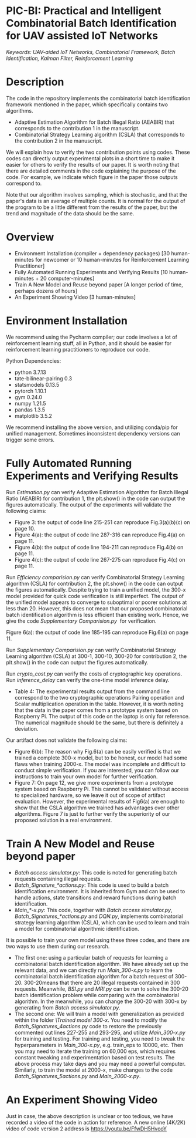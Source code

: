 # PIC-BI: Practical and Intelligent Combinatorial Batch Identification for UAV assisted IoT Networks
*Keywords: UAV-aided IoT Networks, Combinatorial Framework, Batch Identification, Kalman Filter, Reinforcement Learning*

# Description

The code in the repository implements the combinatorial batch identification framework mentioned in the paper, which specifically contains two algorithms.

- Adaptive Estimation Algorithm for Batch Illegal Ratio (AEABIR) that corresponds to the contribution 1 in the manuscript.
- Combinatorial Strategy Learning algorithm (CSLA) that corresponds to the contribution 2 in the manuscript.

We will explain how to verify the two contribution points using codes. These codes can directly output experimental plots in a short time to make it easier for others to verify the results of our paper. It is worth noting that there are detailed comments in the code explaining the purpose of the code. For example, we indicate which figure in the paper those outputs correspond to. 

Note that our algorithm involves sampling, which is stochastic, and that the paper's data is an average of multiple counts. It is normal for the output of the program to be a little different from the results of the paper, but the trend and magnitude of the data should be the same.

# Overview

- Environment Installation (compiler + dependency packages) [30 human-minutes for newcomer or 10 human-minutes for Reinforcement Learning Practitioner]
- Fully Automated Running Experiments and Verifying Results [10 human-minutes + 20 computer-minutes]
- Train A New Model and Reuse beyond paper [A longer period of time, perhaps dozens of hours]
- An Experiment Showing Video [3 human-minutes]

# Environment Installation

We recommend using the Pycharm compiler; our code involves a lot of reinforcement learning stuff, all in Python, and it should be easier for reinforcement learning practitioners to reproduce our code.

Python Dependencies:

- python 3.7.13
- tate-bilinear-pairing 0.3
- statsmodels 0.13.5
- pytorch 1.10.1
- gym 0.24.0
- numpy 1.21.5
- pandas 1.3.5
- matplotlib 3.5.2

We recommend installing the above version, and utilizing conda/pip for unified management. Sometimes inconsistent dependency versions can trigger some errors.

# Fully Automated Running Experiments and Verifying Results

Run *Estimation.py* can verify Adaptive Estimation Algorithm for Batch Illegal Ratio (AEABIR) for contribution 1, the plt.show() in the code can output the figures automatically. The output of the experiments will validate the following claims:

- Figure 3: the output of code line 215-251 can reproduce Fig.3(a)(b)(c) on page 10.
- Figure 4(a): the output of code line 287-316 can reproduce Fig.4(a) on page 11.
- Figure 4(b): the output of code line 194-211 can reproduce Fig.4(b) on page 11.
- Figure 4(c): the output of code line 267-275 can reproduce Fig.4(c) on page 11.

Run *Efficiency comparision.py* can verify Combinatorial Strategy Learning algorithm (CSLA) for contribution 2, the plt.show() in the code can output the figures automatically. Despite trying to train a unified model, the 300-x model provided for quick code verification is still imperfect. The output of the unified model appears to converge to suboptimal or poorer solutions at less than 20. However, this does not mean that our proposed combinatorial batch identification algorithm is less efficient than existing work. Hence, we give the code *Supplementary Comparision.py*  for verification.

Figure 6(a): the output of code line 185-195 can reproduce Fig.6(a) on page 11.

Run *Supplementary Comparision.py* can verify Combinatorial Strategy Learning algorithm (CSLA) at 300-1, 300-10, 300-20 for contribution 2, the plt.show() in the code can output the figures automatically. 

Run *crypto_cost.py* can verify the costs of cryptographic key operations. Run *inference_delay* can verify the one-time model inference delay.

- Table 4: The experimental results output from the command line correspond to the two cryptographic operations Pairing operation and Scalar multiplication operation in the table. However, it is worth noting that the data in the paper comes from a prototype system based on Raspberry Pi. The output of this code on the laptop is only for reference. The numerical magnitude should be the same, but there is definitely a deviation.

Our artifact does not validate the following claims:

- Figure 6(b): The reason why Fig.6(a) can be easily verified is that we trained a complete 300-x model, but to be honest, our model had some flaws when training 2000-x. The model was incomplete and difficult to conduct simple verification. If you are interested, you can follow our instructions to train your own model for further verification.
- Figure 7: On page 12, we give more experiments from a prototype system based on Raspberry Pi. This cannot be validated without access to specialized hardware, so we leave it out of scope of artifact evaluation. However, the experimental results of Fig6(a) are enough to show that the CSLA algorithm we trained has advantages over other algorithms. Figure 7 is just to further verify the superiority of our proposed solution in a real environment.

# Train A New Model and Reuse beyond paper

- *Batch access simulator.py*: This code is noted for generating batch requests containing illegal requests.
- *Batch_Signature_\*actions.py*: This code is used to build a batch identification environment. It is inherited from Gym and can be used to handle actions, state transitions and reward functions during batch identification.
- *Main_\*-x.py*: This code, together with *Batch access simulator.py*, *Batch_Signatures_\*actions.py* and *DQN.py*, implements combinatorial strategy learning algorithm (CSLA), which can be used to learn and train a model for combinatorial algorithmic identification.

It is possible to train your own model using these three codes, and there are two ways to use them during our research.

- The first one: using a particular batch of requests for learning a combinatorial batch identification algorithm. We have already set up the relevant data, and we can directly run *Main_300-x.py* to learn the combinatorial batch identification algorithm for a batch request of 300-20. 300-20means that there are 20 illegal requests contained in 300 requests. Meanwhile, *BSI.py* and *MRI.py* can be run to solve the 300-20 batch identification problem while comparing with the combinatorial algorithm. In the meanwhile, you can change the 300-20 with 300-x by generating from *Batch access simulator.py*.
- The second one: We will train a model with generalization as provided within the folder *\\Trained model 300-x*. You need to modify the *Batch_Signatures_4actions.py* code to restore the previously commented out lines 227-255 and 293-295, and utilize *Main_300-x.py* for training and testing. For training and testing, you need to tweak the hyperparameters in *Main_300-x.py*, e.g. train_eps to 10000, etc. Then you may need to iterate the training on 60,000 eps, which requires constant tweaking and experimentation based on test results. The above process may take days and you may need a powerful computer. Similarly, to train the model at 2000-x, make changes to the code *Batch_Signatures_5actions.py* and *Main_2000-x.py*.

# An Experiment Showing Video

Just in case, the above description is unclear or too tedious, we have recorded a video of the code in action for reference. A new online (4K/2K) video of code version 2 address is https://youtu.be/FfwDH5HvooY
